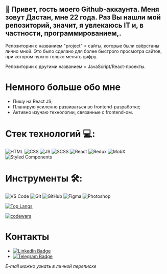 ## 👋  Привет, гость моего Github-аккаунта. Меня зовут Дастан, мне 22 года. Раз Вы нашли мой репозиторий, значит, я увлекаюсь IT и,  в частности, программированием,.

Репозитории с названием "project" = сайты, которые были свёрстаны лично мной. Это было сделано для более быстрого просмотра сайтов, при котором нужно только менять цифру.

Репозитории с другими названием = JavaScript/React-проекты.

# Немного больше обо мне
* Пишу на React JS;
* Планирую усиленно развиваться во frontend-разработке;
* Активно изучаю технологии, связанные с frontend-ом.

# Стек технологий 💻:
![HTML](https://img.shields.io/badge/HTML5-%23E34F26?logo=html5&logoColor=%23E34F26&color=%23333) ![CSS](https://camo.githubusercontent.com/c38a05ab57aea563f73ae6b4aad7f556faa734d4077a7b52a2081b41ce27da40/68747470733a2f2f696d672e736869656c64732e696f2f62616467652f2d4353532d3333333333333f7374796c653d666c6174266c6f676f3d43535333266c6f676f436f6c6f723d313537324236) ![JS](https://camo.githubusercontent.com/848defb760c0adff4362c04283f254f633ea8eff177c1640b209429d0e3d7627/68747470733a2f2f696d672e736869656c64732e696f2f62616467652f2d4a6176615363726970742d3333333333333f7374796c653d666c6174266c6f676f3d6a617661736372697074) ![SCSS](https://img.shields.io/badge/SCSS-%23333?logo=sass) ![React](https://camo.githubusercontent.com/b8f9baf34dfa59e5cf63be744777f8f01596535a4bcc1502df3cf39a71d41c23/68747470733a2f2f696d672e736869656c64732e696f2f62616467652f2d52656163742d3333333333333f7374796c653d666c6174266c6f676f3d7265616374) ![Redux](https://img.shields.io/badge/Redux-%23E34F26?logo=redux&logoColor=%23764ABC&color=%23333) ![MobX](https://img.shields.io/badge/MobX-%23E34F26?logo=mobx&logoColor=%23fff&color=%23DD5C15) ![Styled Components](https://img.shields.io/badge/styled%20components-%23333?logo=styled-components)
# Инструменты 🛠:
![VS Code](https://img.shields.io/badge/VS%20Code-%23333?logo=visual%20studio%20code&logoColor=%23007ACC) ![Git](https://camo.githubusercontent.com/3ea1c940cc08da19f16d17ca0c4704397dac1f12a1bb73f1174ae504c3e80a85/68747470733a2f2f696d672e736869656c64732e696f2f62616467652f2d4769742d3333333333333f7374796c653d666c6174266c6f676f3d676974) ![GitHub](https://camo.githubusercontent.com/85dc47a56a4e73ae7b6e64b3b4416785497e74219ae179ae8faaaca10d5a78d9/68747470733a2f2f696d672e736869656c64732e696f2f62616467652f2d4769744875622d3138313731373f7374796c653d666c61742d737175617265266c6f676f3d676974687562) ![Figma](https://img.shields.io/badge/Figma-%23333?logo=figma&logoColor=white) ![Photoshop](https://img.shields.io/badge/Photoshop-%23333?logo=adobe%20photoshop&logoColor=%2331A8FF)

[![Top Langs](https://github-readme-stats.vercel.app/api/top-langs/?username=Dastan64&layout=compact)](https://github.com/anuraghazra/github-readme-stats)

[![codewars](https://www.codewars.com/users/Dastan201/badges/large)](https://www.codewars.com/users/Dastan201)   

# Контакты
- 
  <a href="https://www.linkedin.com/in/zhamekeshev/">
    <img src="https://img.shields.io/badge/LinkedIn-blue?logo=linkedin&logoColor=white" alt="LinkedIn Badge"/>
  </a>
-  <a href="https://t.me/dastan64">
    <img src="https://img.shields.io/badge/Telegram-rgb(53,164,222)?logo=telegram&logoColor=white" alt="Telegram Badge"/>
</a>


*E-mail можно узнать в личной переписке*

<!---
Dastan64/Dastan64 is a ✨ special ✨ repository because its `README.md` (this file) appears on your GitHub profile.
You can click the Preview link to take a look at your changes.
--->

